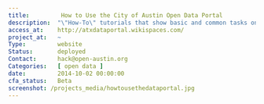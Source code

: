 ```yaml
---
title:         How to Use the City of Austin Open Data Portal
description:  "\"How-To\" tutorials that show basic and common tasks on the City of Austin Open Data Portal."
access_at:    http://atxdataportal.wikispaces.com/
project_at:   ~
Type:         website
Status:       deployed
Contact:      hack@open-austin.org
Categories:   [ open data ]
date:         2014-10-02 00:00:00
cfa_status:   Beta
screenshot: /projects_media/howtousethedataportal.jpg
---
```

